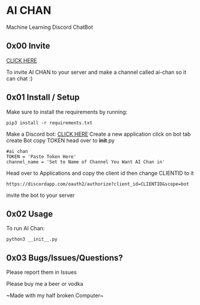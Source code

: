 # AI CHAN
Machine Learning Discord ChatBot

## 0x00 Invite

[CLICK HERE](https://discord.com/api/oauth2/authorize?client_id=770715946016309259&permissions=88064&scope=bot) 

To invite AI CHAN to your server and make a channel called ai-chan so it can chat :)

## 0x01 Install / Setup

Make sure to install the requirements by running:
````
pip3 install -r requirements.txt
````

Make a Discord bot:
[CLICK HERE](https://discordapp.com/developers/applications/)
Create a new application click on bot tab create Bot
copy TOKEN head over to __init__.py
````
#ai chan
TOKEN = 'Paste Token Here'
channel_name = 'Set to Name of Channel You Want AI Chan in'
````
Head over to Applications and copy the client id then change CLIENTID to it
````
https://discordapp.com/oauth2/authorize?client_id=CLIENTID&scope=bot
````
invite the bot to your server

## 0x02 Usage

To run AI Chan:
````
python3 __init__.py
````

## 0x03 Bugs/Issues/Questions?

Please report them in Issues

Please buy me a beer or vodka

~Made with my half broken Computer~
